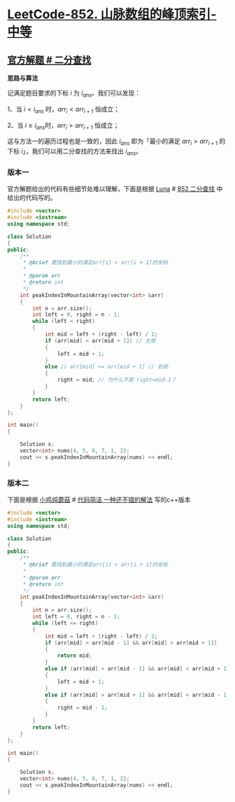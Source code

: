 # [LeetCode-852. 山脉数组的峰顶索引-中等](https://leetcode.cn/problems/peak-index-in-a-mountain-array/)



## [官方解题 # 二分查找](https://leetcode.cn/problems/peak-index-in-a-mountain-array/solution/shan-mai-shu-zu-de-feng-ding-suo-yin-by-dtqvv/)

**思路与算法**

记满足题目要求的下标 $i$ 为 $i_\textit{ans}$。我们可以发现：

1、当 $i < i_\textit{ans}$  时，$\textit{arr}_i < \textit{arr}_{i+1}$ 恒成立；

2、当 $i \geq i_\textit{ans}$时，$\textit{arr}_i > \textit{arr}_{i+1}$ 恒成立；

这与方法一的遍历过程也是一致的，因此 $i_\textit{ans}$  即为「最小的满足 $\textit{arr}_i > \textit{arr}_{i+1}$ 的下标 $i$」，我们可以用二分查找的方法来找出 $i_\textit{ans}$。



### 版本一

官方解题给出的代码有些细节处难以理解，下面是根据 [Luna](https://leetcode.cn/u/luna_/) # [852.二分查找](https://leetcode.cn/problems/peak-index-in-a-mountain-array/solution/852-by-luna_-zy5n/) 中给出的代码写的。

```c++
#include <vector>
#include <iostream>
using namespace std;

class Solution
{
public:
    /**
     * @brief 要找到最小的满足arr[i] > arr[i + 1]的坐标
     *
     * @param arr
     * @return int
     */
    int peakIndexInMountainArray(vector<int> &arr)
    {
        int n = arr.size();
        int left = 0, right = n - 1;
        while (left < right)
        {
            int mid = left + (right - left) / 2;
            if (arr[mid] < arr[mid + 1]) // 左侧
            {
                left = mid + 1;
            }
            else // arr[mid] >= arr[mid + 1] // 右侧
            {
                right = mid; // 为什么不是 right=mid-1？
            }
        }
        return left;
    }
};

int main()
{

    Solution s;
    vector<int> nums{4, 5, 6, 7, 1, 2};
    cout << s.peakIndexInMountainArray(nums) << endl;
}
```



### 版本二

下面是根据 [小鸡炖蘑菇](https://leetcode.cn/u/zz1998/) # [代码简洁 一种还不错的解法](https://leetcode.cn/problems/peak-index-in-a-mountain-array/solution/dai-ma-jian-ji-yi-chong-huan-bu-cuo-de-j-oi07/) 写的c++版本

```c++
#include <vector>
#include <iostream>
using namespace std;

class Solution
{
public:
    /**
     * @brief 要找到最小的满足arr[i] > arr[i + 1]的坐标
     *
     * @param arr
     * @return int
     */
    int peakIndexInMountainArray(vector<int> &arr)
    {
        int n = arr.size();
        int left = 0, right = n - 1;
        while (left <= right)
        {
            int mid = left + (right - left) / 2;
            if (arr[mid] > arr[mid - 1] && arr[mid] > arr[mid + 1])
            {
                return mid;
            }
            else if (arr[mid] > arr[mid - 1] && arr[mid] < arr[mid + 1]) // 左侧
            {
                left = mid + 1;
            }
            else if (arr[mid] > arr[mid + 1] && arr[mid] < arr[mid - 1]) // 右侧
            {
                right = mid - 1;
            }
        }
        return left;
    }
};

int main()
{

    Solution s;
    vector<int> nums{4, 5, 6, 7, 1, 2};
    cout << s.peakIndexInMountainArray(nums) << endl;
}
```

